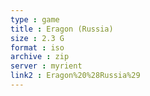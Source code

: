```yaml
---
type : game
title : Eragon (Russia)
size : 2.3 G
format : iso
archive : zip
server : myrient
link2 : Eragon%20%28Russia%29
---
```

